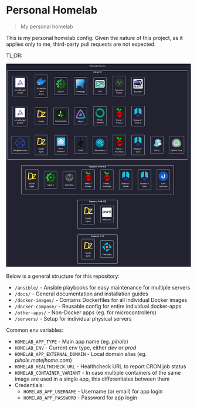 # Personal Homelab

> My personal homelab

This is my personal homelab config.
Given the nature of this project, as it applies only to me, third-party pull requests are not expected.

TL;DR:

![diagram](./docs/diagrams/out/homelab.png)

Below is a general structure for this repository:

- `/ansible/` - Ansible playbooks for easy maintenance for multiple servers
- `/docs/` - General documentation and installation guides
- `/docker-images/` - Contains Dockerfiles for all individual Docker images
- `/docker-compose/` - Reusable config for entire individual docker-apps
- `/other-apps/` - Non-Docker apps (eg. for microcontrollers)
- `/servers/` - Setup for individual physical servers

Common env variables:

- `HOMELAB_APP_TYPE` - Main app name (eg. _pihole_)
- `HOMELAB_ENV` - Current env type, either _dev_ or _prod_
- `HOMELAB_APP_EXTERNAL_DOMAIN` - Local domain alias (eg. _pihole.matejhome.com_)
- `HOMELAB_HEALTHCHECK_URL` - Healthcheck URL to report CRON job status
- `HOMELAB_CONTAINER_VARIANT` - In case multiple containers of the same image are used in a single app, this differentiates between them
- Credentials:
    - `HOMELAB_APP_USERNAME` - Username (or email) for app login
    - `HOMELAB_APP_PASSWORD` - Password for app login
